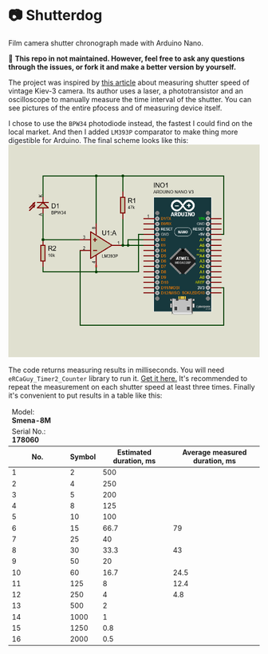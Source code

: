 # 📷 Shutterdog
Film camera shutter chronograph made with Arduino Nano.

🔏 **This repo in not maintained. However, feel free to ask any questions through the issues, or fork it and make a better version by yourself.**


The project was inspired by [this article](http://www3.telus.net/public/rpnchbck/shutter%20speed%20tester.html) about measuring shutter speed of vintage Kiev-3 camera. Its author uses a laser, a phototransistor and an oscilloscope to manually measure the time interval of the shutter. You can see pictures of the entire pfocess and of measuring device itself.

I chose to use the `BPW34` photodiode instead, the fastest I could find on the local market. And then I added `LM393P` comparator to make thing more digestible for Arduino.
The final scheme looks like this:
![circuit](Shutterdog_electric_circuit.png)

The code returns measuring results in milliseconds. You will need `eRCaGuy_Timer2_Counter` library to run it. [Get it here.](https://gumroad.com/l/eRCaGuy_Timer2_Counter)
It's recommended to repeat the measurement on each shutter speed at least three times.
Finally it's convenient to put results in a table like this:

<table>
<thead>
<tr colspan="4">
  <td>Model: <strong>Smena-8M</strong></td>
</tr>
<tr colspan="4">
  <td>Serial No.: <strong>178060</strong></td>
</tr>
<tr>
<th>No.</th>
<th>Symbol</th>
<th>Estimated duration, ms</th>
<th>Average measured duration, ms</th>
</tr>
</thead>
<tbody>
<tr>
<td>1</td>
<td>2</td>
<td>500</td>
<td></td>
</tr>
<tr>
<td>2</td>
<td>4</td>
<td>250</td>
<td></td>
</tr>
<tr>
<td>3</td>
<td>5</td>
<td>200</td>
<td></td>
</tr>
<tr>
<td>4</td>
<td>8</td>
<td>125</td>
<td></td>
</tr>
<tr>
<td>5</td>
<td>10</td>
<td>100</td>
<td></td>
</tr>
<tr>
<td>6</td>
<td>15</td>
<td>66.7</td>
<td>79</td>
</tr>
<tr>
<td>7</td>
<td>25</td>
<td>40</td>
<td></td>
</tr>
<tr>
<td>8</td>
<td>30</td>
<td>33.3</td>
<td>43</td>
</tr>
<tr>
<td>9</td>
<td>50</td>
<td>20</td>
<td></td>
</tr>
<tr>
<td>10</td>
<td>60</td>
<td>16.7</td>
<td>24.5</td>
</tr>
<tr>
<td>11</td>
<td>125</td>
<td>8</td>
<td>12.4</td>
</tr>
<tr>
<td>12</td>
<td>250</td>
<td>4</td>
<td>4.8</td>
</tr>
<tr>
<td>13</td>
<td>500</td>
<td>2</td>
<td></td>
</tr>
<tr>
<td>14</td>
<td>1000</td>
<td>1</td>
<td></td>
</tr>
<tr>
<td>15</td>
<td>1250</td>
<td>0.8</td>
<td></td>
</tr>
<tr>
<td>16</td>
<td>2000</td>
<td>0.5</td>
<td></td>
</tr>
</tbody>
</table>

